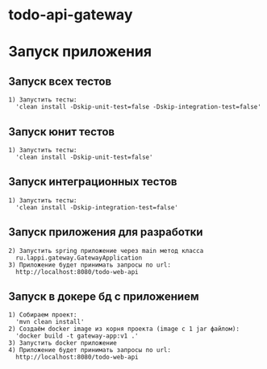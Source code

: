 # todo-api-gateway

# Запуск приложения

## Запуск всех тестов
    1) Запустить тесты:
      'clean install -Dskip-unit-test=false -Dskip-integration-test=false'

## Запуск юнит тестов
    1) Запустить тесты:
      'clean install -Dskip-unit-test=false'

## Запуск интеграционных тестов
    1) Запустить тесты:
      'clean install -Dskip-integration-test=false'

## Запуск приложения для разработки
    2) Запустить spring приложение через main метод класса
      ru.lappi.gateway.GatewayApplication
    3) Приложение будет принимать запросы по url:
      http://localhost:8080/todo-web-api

## Запуск в докере бд с приложением
    1) Собираем проект:
      'mvn clean install'
    2) Создаём docker image из корня проекта (image с 1 jar файлом):
      'docker build -t gateway-app:v1 .'
    3) Запустить docker приложение
    4) Приложение будет принимать запросы по url:
      http://localhost:8080/todo-web-api
